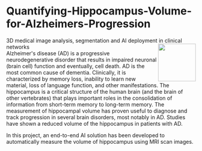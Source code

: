 # Quantifying-Hippocampus-Volume-for-Alzheimers-Progression
3D medical image analysis, segmentation and AI deployment in clinical networks
<img align="right" width="100" height="100" src=![hippocampus-small](https://user-images.githubusercontent.com/13916713/109415725-72422380-7a0e-11eb-9fee-66d186d49c37.gif)>  
Alzheimer's disease (AD) is a progressive neurodegenerative disorder that results in impaired neuronal (brain cell) function and eventually, cell death. AD is the most common cause of dementia. Clinically, it is characterized by memory loss, inability to learn new material, loss of language function, and other manifestations. The hippocampus is a critical structure of the human brain (and the brain of other vertebrates) that plays important roles in the consolidation of information from short-term memory to long-term memory. The measurement of hippocampal volume has proven useful to diagnose and track progression in several brain disorders, most notably in AD. Studies have shown a reduced volume of the hippocampus in patients with AD.

In this project, an end-to-end AI solution has been developed to automatically measure the volume of hippocampus using MRI scan images.

